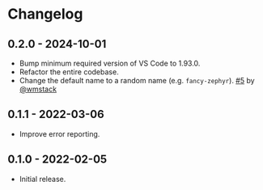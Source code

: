 # Changelog

## 0.2.0 - 2024-10-01

- Bump minimum required version of VS Code to 1.93.0.
- Refactor the entire codebase.
- Change the default name to a random name (e.g. `fancy-zephyr`). [#5] by [@wmstack]

[#5]: https://github.com/publictheta/vscode-create-project/pull/5
[@wmstack]: https://github.com/wmstack

## 0.1.1 - 2022-03-06

- Improve error reporting.

## 0.1.0 - 2022-02-05

- Initial release.
